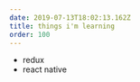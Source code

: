 ```yaml
---
date: 2019-07-13T18:02:13.162Z
title: things i'm learning
order: 100
---
```

- redux
- react native
